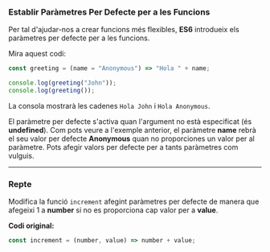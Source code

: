 ### **Establir Paràmetres Per Defecte per a les Funcions**

Per tal d'ajudar-nos a crear funcions més flexibles, **ES6** introdueix els paràmetres per defecte per a les funcions.

Mira aquest codi:

```javascript
const greeting = (name = "Anonymous") => "Hola " + name;

console.log(greeting("John"));
console.log(greeting());
```

La consola mostrarà les cadenes `Hola John` i `Hola Anonymous`.

El paràmetre per defecte s'activa quan l'argument no està especificat (és **undefined**). Com pots veure a l'exemple anterior, el paràmetre **name** rebrà el seu valor per defecte **Anonymous** quan no proporciones un valor per al paràmetre. Pots afegir valors per defecte per a tants paràmetres com vulguis.

---

### **Repte**

Modifica la funció `increment` afegint paràmetres per defecte de manera que afegeixi 1 a **number** si no es proporciona cap valor per a **value**.

**Codi original:**

```javascript
const increment = (number, value) => number + value;
```
